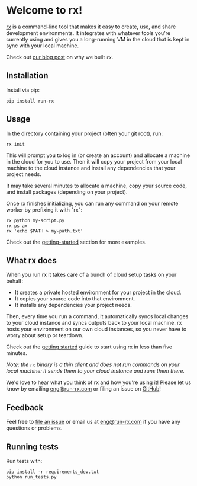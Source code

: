 # Welcome to rx!

[rx](https://www.run-rx.com) is a command-line tool that makes it easy to
create, use, and share development environments. It integrates with whatever
tools you're currently using and gives you a long-running VM in the cloud that
is kept in sync with your local machine.

Check out [our blog post](https://blog.run-rx.com/cloud-development-manifesto)
on why we built `rx`.

## Installation

Install via pip:

    pip install run-rx

## Usage

In the directory containing your project (often your git root), run:

    rx init

This will prompt you to log in (or create an account) and allocate a machine
in the cloud for you to use. Then it will copy your project from your local
machine to the cloud instance and install any dependencies that your project
needs.

It may take several minutes to allocate a machine, copy your source code, and
install packages (depending on your project).

Once rx finishes initializing, you can run any command on your remote worker
by prefixing it with "rx":

    rx python my-script.py
    rx ps ax
    rx 'echo $PATH > my-path.txt'

Check out the [getting-started](https://www.run-rx.com/getting-started/)
section for more examples.

## What rx does

When you run rx it takes care of a bunch of cloud setup tasks on your behalf:

* It creates a private hosted environment for your project in the cloud.
* It copies your source code into that environment.
* It installs any dependencies your project needs.

Then, every time you run a command, it automatically syncs local changes to
your cloud instance and syncs outputs back to your local machine. rx hosts
your environment on our own cloud instances, so you never have to worry about
setup or teardown.

Check out the [getting started](https://www.run-rx.com/getting-started) guide
to start using rx in less than five minutes.

*Note: the `rx` binary is a thin client and does not run commands on your local
machine: it sends them to your cloud instance and runs them there.*

We'd love to hear what you think of rx and how you're using it! Please let us
know by emailing eng@run-rx.com or filing an issue on
[GitHub](https://github.com/run-rx/rx/issues)!

## Feedback

Feel free to [file an issue](https://github.com/run-rx/rx/issues) or email us
at eng@run-rx.com if you have any questions or problems.

## Running tests

Run tests with:

```
pip install -r requirements_dev.txt
python run_tests.py
```
